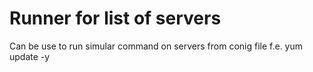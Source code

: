# Runner for list of servers
Can be use to run simular command on servers from conig file f.e. yum update -y

